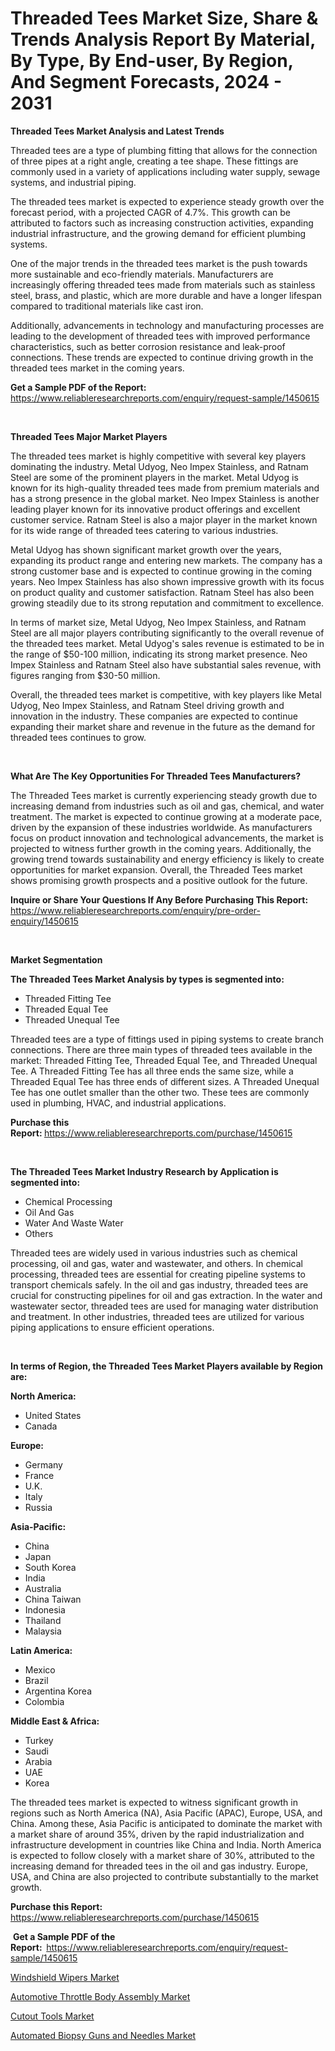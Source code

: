 <p><h1>Threaded Tees Market Size, Share & Trends Analysis Report By Material, By Type, By End-user, By Region, And Segment Forecasts, 2024 - 2031</h1></p><p><strong>Threaded Tees Market Analysis and Latest Trends</strong></p>
<p><p>Threaded tees are a type of plumbing fitting that allows for the connection of three pipes at a right angle, creating a tee shape. These fittings are commonly used in a variety of applications including water supply, sewage systems, and industrial piping.</p><p>The threaded tees market is expected to experience steady growth over the forecast period, with a projected CAGR of 4.7%. This growth can be attributed to factors such as increasing construction activities, expanding industrial infrastructure, and the growing demand for efficient plumbing systems.</p><p>One of the major trends in the threaded tees market is the push towards more sustainable and eco-friendly materials. Manufacturers are increasingly offering threaded tees made from materials such as stainless steel, brass, and plastic, which are more durable and have a longer lifespan compared to traditional materials like cast iron.</p><p>Additionally, advancements in technology and manufacturing processes are leading to the development of threaded tees with improved performance characteristics, such as better corrosion resistance and leak-proof connections. These trends are expected to continue driving growth in the threaded tees market in the coming years.</p></p>
<p><strong>Get a Sample PDF of the Report:&nbsp;</strong> <a href="https://www.reliableresearchreports.com/enquiry/request-sample/1450615">https://www.reliableresearchreports.com/enquiry/request-sample/1450615</a></p>
<p>&nbsp;</p>
<p><strong>Threaded Tees Major Market Players</strong></p>
<p><p>The threaded tees market is highly competitive with several key players dominating the industry. Metal Udyog, Neo Impex Stainless, and Ratnam Steel are some of the prominent players in the market. Metal Udyog is known for its high-quality threaded tees made from premium materials and has a strong presence in the global market. Neo Impex Stainless is another leading player known for its innovative product offerings and excellent customer service. Ratnam Steel is also a major player in the market known for its wide range of threaded tees catering to various industries.</p><p>Metal Udyog has shown significant market growth over the years, expanding its product range and entering new markets. The company has a strong customer base and is expected to continue growing in the coming years. Neo Impex Stainless has also shown impressive growth with its focus on product quality and customer satisfaction. Ratnam Steel has also been growing steadily due to its strong reputation and commitment to excellence.</p><p>In terms of market size, Metal Udyog, Neo Impex Stainless, and Ratnam Steel are all major players contributing significantly to the overall revenue of the threaded tees market. Metal Udyog's sales revenue is estimated to be in the range of $50-100 million, indicating its strong market presence. Neo Impex Stainless and Ratnam Steel also have substantial sales revenue, with figures ranging from $30-50 million.</p><p>Overall, the threaded tees market is competitive, with key players like Metal Udyog, Neo Impex Stainless, and Ratnam Steel driving growth and innovation in the industry. These companies are expected to continue expanding their market share and revenue in the future as the demand for threaded tees continues to grow.</p></p>
<p>&nbsp;</p>
<p><strong>What Are The Key Opportunities For Threaded Tees Manufacturers?</strong></p>
<p><p>The Threaded Tees market is currently experiencing steady growth due to increasing demand from industries such as oil and gas, chemical, and water treatment. The market is expected to continue growing at a moderate pace, driven by the expansion of these industries worldwide. As manufacturers focus on product innovation and technological advancements, the market is projected to witness further growth in the coming years. Additionally, the growing trend towards sustainability and energy efficiency is likely to create opportunities for market expansion. Overall, the Threaded Tees market shows promising growth prospects and a positive outlook for the future.</p></p>
<p><strong>Inquire or Share Your Questions If Any Before Purchasing This Report:</strong> <a href="https://www.reliableresearchreports.com/enquiry/pre-order-enquiry/1450615">https://www.reliableresearchreports.com/enquiry/pre-order-enquiry/1450615</a></p>
<p>&nbsp;</p>
<p><strong>Market Segmentation</strong></p>
<p><strong>The Threaded Tees Market Analysis by types is segmented into:</strong></p>
<p><ul><li>Threaded Fitting Tee</li><li>Threaded Equal Tee</li><li>Threaded Unequal Tee</li></ul></p>
<p><p>Threaded tees are a type of fittings used in piping systems to create branch connections. There are three main types of threaded tees available in the market: Threaded Fitting Tee, Threaded Equal Tee, and Threaded Unequal Tee. A Threaded Fitting Tee has all three ends the same size, while a Threaded Equal Tee has three ends of different sizes. A Threaded Unequal Tee has one outlet smaller than the other two. These tees are commonly used in plumbing, HVAC, and industrial applications.</p></p>
<p><strong>Purchase this Report:&nbsp;</strong><a href="https://www.reliableresearchreports.com/purchase/1450615">https://www.reliableresearchreports.com/purchase/1450615</a></p>
<p>&nbsp;</p>
<p><strong>The Threaded Tees Market Industry Research by Application is segmented into:</strong></p>
<p><ul><li>Chemical Processing</li><li>Oil And Gas</li><li>Water And Waste Water</li><li>Others</li></ul></p>
<p><p>Threaded tees are widely used in various industries such as chemical processing, oil and gas, water and wastewater, and others. In chemical processing, threaded tees are essential for creating pipeline systems to transport chemicals safely. In the oil and gas industry, threaded tees are crucial for constructing pipelines for oil and gas extraction. In the water and wastewater sector, threaded tees are used for managing water distribution and treatment. In other industries, threaded tees are utilized for various piping applications to ensure efficient operations.</p></p>
<p>&nbsp;</p>
<p><strong>In terms of Region, the Threaded Tees Market Players available by Region are:</strong></p>
<p>
    <p> <strong> North America: </strong>
        <ul>
            <li>United States</li>
            <li>Canada</li>
        </ul>
        </p> 
    <p> <strong> Europe: </strong>
        <ul>
            <li>Germany</li>
            <li>France</li>
            <li>U.K.</li>
            <li>Italy</li>
            <li>Russia</li>
        </ul>
        </p> 
    <p> <strong> Asia-Pacific: </strong>
        <ul>
            <li>China</li>
            <li>Japan</li>
            <li>South Korea</li>
            <li>India</li>
            <li>Australia</li>
            <li>China Taiwan</li>
            <li>Indonesia</li>
            <li>Thailand</li>
            <li>Malaysia</li>
        </ul>
        </p> 
    <p> <strong> Latin America: </strong>
        <ul>
            <li>Mexico</li>
            <li>Brazil</li>
            <li>Argentina Korea</li>
            <li>Colombia</li>
        </ul>
        </p> 
    <p> <strong> Middle East & Africa: </strong>
        <ul>
            <li>Turkey</li>
            <li>Saudi</li>
            <li>Arabia</li>
            <li>UAE</li>
            <li>Korea</li>
        </ul>
    </p>
    </p>
<p><p>The threaded tees market is expected to witness significant growth in regions such as North America (NA), Asia Pacific (APAC), Europe, USA, and China. Among these, Asia Pacific is anticipated to dominate the market with a market share of around 35%, driven by the rapid industrialization and infrastructure development in countries like China and India. North America is expected to follow closely with a market share of 30%, attributed to the increasing demand for threaded tees in the oil and gas industry. Europe, USA, and China are also projected to contribute substantially to the market growth.</p></p>
<p><strong>Purchase this Report: </strong><a href="https://www.reliableresearchreports.com/purchase/1450615">https://www.reliableresearchreports.com/purchase/1450615</a></p>
<p>&nbsp;<strong>Get a Sample PDF of the Report:&nbsp;&nbsp;</strong><a href="https://www.reliableresearchreports.com/enquiry/request-sample/1450615">https://www.reliableresearchreports.com/enquiry/request-sample/1450615</a></p>
<p><strong></strong></p>
<p><p><a href="https://view.publitas.com/reportprime-1/windshield-wipers-market-share-market-new-trends-analysis-report-by-type-by-application-by-end-use-by-region-and-segment-forecasts-2023-2030/">Windshield Wipers Market</a></p><p><a href="https://view.publitas.com/reportprime-1/automotive-throttle-body-assembly-market-research-report-forecasted-for-period-from-2023-2030-by-market-type-market-application-and-region/">Automotive Throttle Body Assembly Market</a></p><p><a href="https://view.publitas.com/reportprime-1/cutout-tools-market-insights-market-players-and-forecast-till-2030/">Cutout Tools Market</a></p><p><a href="https://simplistic-meeting-7ee.notion.site/Automated-Biopsy-Guns-and-Needles-Market-with-the-goal-of-estimating-the-market-size-and-future-grow-783229fab8454eaaaff9378941790f74">Automated Biopsy Guns and Needles Market</a></p></p>
